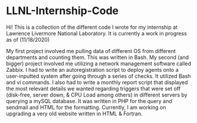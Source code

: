 # LLNL-Internship-Code
Hi! This is a collection of the different code I wrote for my internship at Lawrence Livermore National Laboratory. It is currently a work in progress as of (11/18/2020)

My first project involved me pulling data of different OS from different departments and counting them. This was written in Bash.
My second (and bigger) project involved me utilizing a network management software called Zabbix. I had to write an autoregistration script to deploy agents
onto a user-inputted system after going through a series of checks. It utilized Bash and vi commands. I also had to write a monthly report script that displayed the most relevant 
details we wanted regarding triggers that were set off (disk-free, server down, & CPU Load among others) in different servers by querying a mySQL database. It was written in PHP for the query and sendmail and HTML for the formatting. Currently, I am working on upgrading a very old website written in HTML & Fortran.
